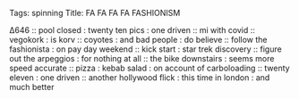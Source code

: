 Tags:  spinning
Title: FA FA FA FA FASHIONISM
  
∆646 :: pool closed : twenty ten pics : one driven :: mi with covid :: vegokork : is korv :: coyotes : and bad people : do believe :: follow the fashionista : on pay day weekend :: kick start : star trek discovery :: figure out the arpeggios : for nothing at all :: the bike downstairs : seems more speed accurate :: pizza : kebab salad : on account of carboloading :: twenty eleven : one driven :: another hollywood flick : this time in london : and much better